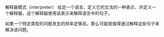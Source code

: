 解释器模式（interpreter）
给定一个语言，定义它的文法的一种表示，并定义一个解释器，这个解释器使用该表示来解释语言中的句子。

如果一个特定类型的问题发生的频率足够高，那么可能就值得通过解释这些句子来解决该问题。
